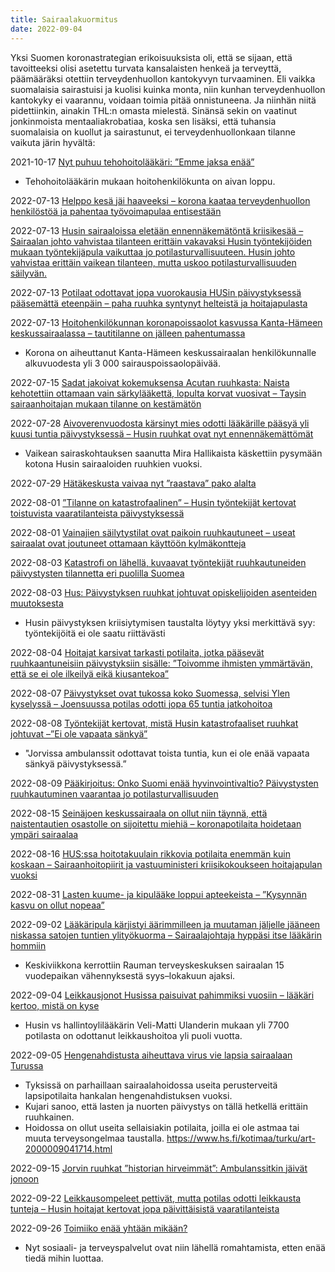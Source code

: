 ```yaml
---
title: Sairaalakuormitus
date: 2022-09-04
---
```


Yksi Suomen koronastrategian erikoisuuksista oli, että se sijaan, että tavoitteeksi olisi asetettu turvata kansalaisten henkeä ja terveyttä, päämääräksi otettiin terveydenhuollon kantokyvyn turvaaminen. Eli vaikka suomalaisia sairastuisi ja kuolisi kuinka monta, niin kunhan terveydenhuollon kantokyky ei vaarannu, voidaan toimia pitää onnistuneena. Ja niinhän niitä pidettiinkin, ainakin THL:n omasta mielestä. Sinänsä sekin on vaatinut jonkinmoista mentaaliakrobatiaa, koska sen lisäksi, että tuhansia suomalaisia on kuollut ja sairastunut, ei terveydenhuollonkaan tilanne vaikuta järin hyvältä:

2021-10-17  [Nyt puhuu teho­hoito­lääkäri: ”Emme jaksa enää”](https://www.iltalehti.fi/koronavirus/a/35a746af-e1df-4212-8680-2a26e4636375)
* Tehohoitolääkärin mukaan hoitohenkilökunta on aivan loppu.

2022-07-13 [Helppo kesä jäi haaveeksi – korona kaataa terveydenhuollon henkilöstöä ja pahentaa työvoimapulaa entisestään](https://twitter.com/yleuutiset/status/1547256039485181952)

2022-07-13 [Husin sairaaloissa eletään ennen­näkemätöntä kriisikesää – Sairaalan johto vahvistaa tilanteen erittäin vakavaksi
Husin työntekijöiden mukaan työntekijäpula vaikuttaa jo potilasturvallisuuteen. Husin johto vahvistaa erittäin vaikean tilanteen, mutta uskoo potilasturvallisuuden säilyvän.](https://www.hs.fi/kaupunki/art-2000008931042.html)

2022-07-13 [Potilaat odottavat jopa vuorokausia HUSin päivystyksessä pääsemättä eteenpäin – paha ruuhka syntynyt helteistä ja hoitajapulasta](https://yle.fi/uutiset/3-12019218)

2022-07-13 [Hoitohenkilökunnan koronapoissaolot kasvussa Kanta-Hämeen keskussairaalassa – tautitilanne on jälleen pahentumassa](https://yle.fi/uutiset/3-12533689)
* Korona on aiheuttanut Kanta-Hämeen keskussairaalan henkilökunnalle alkuvuodesta yli 3 000 sairauspoissaolopäivää.

2022-07-15 [Sadat jakoivat kokemuksensa Acutan ruuhkasta: Naista kehotettiin ottamaan vain särky­lääkettä, lopulta korvat vuosivat – Taysin sairaanhoitajan mukaan tilanne on kestämätön](https://www.aamulehti.fi/pirkanmaa/art-2000008946499.html)

2022-07-28 [Aivoverenvuodosta kärsinyt mies odotti lääkärille pääsyä yli kuusi tuntia päivystyksessä – Husin ruuhkat ovat nyt ennennäkemättömät](https://www.hs.fi/kaupunki/art-2000008967511.html)
* Vaikean sairaskohtauksen saanutta Mira Hallikaista käskettiin pysymään kotona Husin sairaaloiden ruuhkien vuoksi.

2022-07-29 [Hätäkeskusta vaivaa nyt ”raastava” pako alalta](https://www.hs.fi/kaupunki/art-2000008971820.html)

2022-08-01 [”Tilanne on katastrofaalinen” – Husin työntekijät kertovat toistuvista vaara­tilanteista päivystyksessä](https://www.hs.fi/kaupunki/art-2000008976089.html)

2022-08-01 [Vainajien säilytystilat ovat paikoin ruuhkautuneet – useat sairaalat ovat joutuneet ottamaan käyttöön kylmäkontteja](https://yle.fi/uutiset/3-12556891)

2022-08-03 [Katastrofi on lähellä, kuvaavat työntekijät ruuhkautuneiden päivystysten tilannetta eri puolilla Suomea](https://www.hs.fi/kotimaa/art-2000008980243.html)

2022-08-03 [Hus: Päivystyksen ruuhkat johtuvat opiskelijoiden asenteiden muutoksesta](https://www.hs.fi/kaupunki/art-2000008978132.html)
* Husin päivystyksen kriisiytymisen taustalta löytyy yksi merkittävä syy: työntekijöitä ei ole saatu riittävästi

2022-08-04 [Hoitajat karsivat tarkasti potilaita, jotka pääsevät ruuhkaantuneisiin päivystyksiin sisälle: ”Toivomme ihmisten ymmärtävän, että se ei ole ilkeilyä eikä kiusantekoa”](https://www.hs.fi/kotimaa/turku/art-2000008980868.html?share=68f3b784423a620ab7c3884db91e4154)

2022-08-07 [Päivystykset ovat tukossa koko Suomessa, selvisi Ylen kyselyssä – Joensuussa potilas odotti jopa 65 tuntia jatkohoitoa](https://yle.fi/uutiset/3-12566516)

2022-08-08 [Työntekijät kertovat, mistä Husin katastrofaaliset ruuhkat johtuvat –”Ei ole vapaata sänkyä”](https://www.hs.fi/kaupunki/art-2000008990790.html?share=cfcf2666c8c4f9dad85312924ceeef03)
* "Jorvissa ambulanssit odottavat toista tuntia, kun ei ole enää vapaata sänkyä päivystyksessä.” 

2022-08-09 [Pääkirjoitus: Onko Suomi enää hyvinvointivaltio? Päivystysten ruuhkautuminen vaarantaa jo potilasturvallisuuden](https://www.is.fi/paakirjoitus/art-2000008992056.html)

2022-08-15 [Seinäjoen keskussairaala on ollut niin täynnä, että naistentautien osastolle on sijoitettu miehiä – koronapotilaita hoidetaan ympäri sairaalaa](https://yle.fi/uutiset/3-12573331)

2022-08-16 [HUS:ssa hoitotakuulain rikkovia potilaita enemmän kuin koskaan – Sairaanhoitopiirit ja vastuuministeri kriisikokoukseen hoitajapulan vuoksi](https://www.mtvuutiset.fi/artikkeli/hus-ssa-hoitotakuulain-rikkovia-potilaita-enemman-kuin-koskaan-sairaanhoitopiirit-ja-vastuuministeri-kriisikokoukseen-hoitajapulan-vuoksi/8488638)

2022-08-31 [Lasten kuume- ja kipulääke loppui apteekeista – ”Kysynnän kasvu on ollut nopeaa”](https://www.hs.fi/kotimaa/turku/art-2000009036669.html)

2022-09-02 [Lääkäripula kärjistyi äärimmilleen ja muutaman jäljelle jääneen niskassa satojen tuntien ylityökuorma – Sairaalajohtaja hyppäsi itse lääkärin hommiin](https://www.hs.fi/kotimaa/art-2000009043191.html)
* Keskiviikkona kerrottiin Rauman terveyskeskuksen sairaalan 15 vuodepaikan vähennyksestä syys–lokakuun ajaksi.

2022-09-04 [Leikkaus­jonot Husissa paisuivat pahimmiksi vuosiin – lääkäri kertoo, mistä on kyse](https://www.is.fi/kotimaa/art-2000009039379.html)
* Husin vs hallintoylilääkärin Veli-Matti Ulanderin mukaan yli 7700 potilasta on odottanut leikkaushoitoa yli puoli vuotta.

2022-09-05 [Hengenahdistusta aiheuttava virus vie lapsia sairaalaan Turussa](https://www.hs.fi/kotimaa/turku/art-2000009041714.html)
* Tyksissä on parhaillaan sairaalahoidossa useita perusterveitä lapsipotilaita hankalan hengenahdistuksen vuoksi.
* Kujari sanoo, että lasten ja nuorten päivystys on tällä hetkellä erittäin ruuhkainen.
* Hoidossa on ollut useita sellaisiakin potilaita, joilla ei ole astmaa tai muuta terveysongelmaa taustalla.
https://www.hs.fi/kotimaa/turku/art-2000009041714.html

2022-09-15 [Jorvin ruuhkat ”historian hirveimmät”: Ambulanssitkin jäivät jonoon](https://www.hs.fi/kaupunki/art-2000009069446.html)

2022-09-22 [Leikkausompeleet pettivät, mutta potilas odotti leikkausta tunteja – Husin hoitajat kertovat jopa päivittäisistä vaaratilanteista](https://www.hs.fi/kaupunki/art-2000009075848.html)

2022-09-26 [Toimiiko enää yhtään mikään?](https://www.hs.fi/kaupunki/art-2000009074025.html)
* Nyt sosiaali- ja terveyspalvelut ovat niin lähellä romahtamista, etten enää tiedä mihin luottaa.
